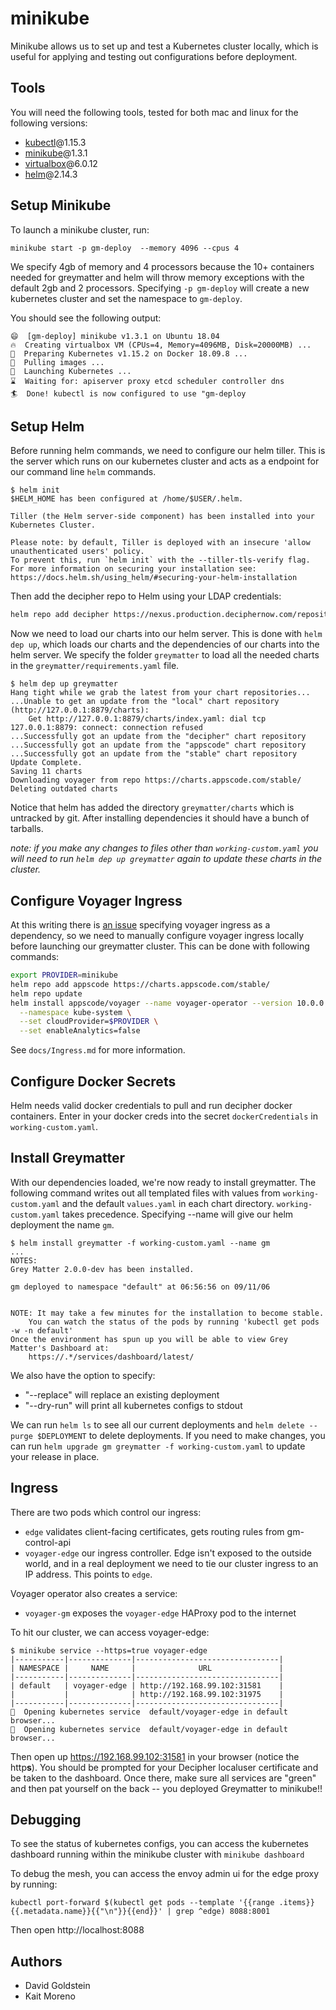 # minikube 

Minikube allows us to set up and test a Kubernetes cluster locally, which is useful for applying and testing out configurations before deployment.

## Tools

You will need the following tools, tested for both mac and linux for the following versions:

- [kubectl](https://kubernetes.io/docs/tasks/tools/install-kubectl/)@1.15.3
- [minikube](https://kubernetes.io/docs/tasks/tools/install-minikube/)@1.3.1
- [virtualbox](https://www.virtualbox.org/wiki/Downloads)@6.0.12
- [helm](https://github.com/helm/helm/releases)@2.14.3

## Setup Minikube

To launch a minikube cluster, run:
```console
minikube start -p gm-deploy  --memory 4096 --cpus 4
```
We specify 4gb of memory and 4 processors because the 10+ containers needed for greymatter and helm will throw memory exceptions with the default 2gb and 2 processors. Specifying `-p gm-deploy` will create a new kubernetes cluster and set the namespace to `gm-deploy`.

You should see the following output:

```console
😄  [gm-deploy] minikube v1.3.1 on Ubuntu 18.04
🔥  Creating virtualbox VM (CPUs=4, Memory=4096MB, Disk=20000MB) ...
🐳  Preparing Kubernetes v1.15.2 on Docker 18.09.8 ...
🚜  Pulling images ...
🚀  Launching Kubernetes ... 
⌛  Waiting for: apiserver proxy etcd scheduler controller dns
🏄  Done! kubectl is now configured to use "gm-deploy
```

## Setup Helm

Before running helm commands, we need to configure our helm tiller. This is the server which runs on our kubernetes cluster and acts as a endpoint for our command line `helm` commands.

```console
$ helm init
$HELM_HOME has been configured at /home/$USER/.helm.

Tiller (the Helm server-side component) has been installed into your Kubernetes Cluster.

Please note: by default, Tiller is deployed with an insecure 'allow unauthenticated users' policy.
To prevent this, run `helm init` with the --tiller-tls-verify flag.
For more information on securing your installation see: https://docs.helm.sh/using_helm/#securing-your-helm-installation
```

Then add the decipher repo to Helm using your LDAP credentials:

```sh
helm repo add decipher https://nexus.production.deciphernow.com/repository/helm-hosted --username <ldap username> --password <ldap password>
```

Now we need to load our charts into our helm server. This is done with `helm dep up`, which loads our charts and the dependencies of our charts into the helm server. We specify the folder `greymatter` to load all the needed charts in the `greymatter/requirements.yaml` file.

```console
$ helm dep up greymatter
Hang tight while we grab the latest from your chart repositories...
...Unable to get an update from the "local" chart repository (http://127.0.0.1:8879/charts):
	Get http://127.0.0.1:8879/charts/index.yaml: dial tcp 127.0.0.1:8879: connect: connection refused
...Successfully got an update from the "decipher" chart repository
...Successfully got an update from the "appscode" chart repository
...Successfully got an update from the "stable" chart repository
Update Complete.
Saving 11 charts
Downloading voyager from repo https://charts.appscode.com/stable/
Deleting outdated charts
```
Notice that helm has added the directory `greymatter/charts` which is untracked by git. After installing dependencies it should have a bunch of tarballs.

*note: if you make any changes to files other than `working-custom.yaml` you will need to run `helm dep up greymatter` again to update these charts in the cluster.*

## Configure Voyager Ingress

At this writing there is [an issue](https://github.com/appscode/voyager/issues/1415) specifying voyager ingress as a dependency, so we need to manually configure voyager ingress locally before launching our greymatter cluster. This can be done with following commands:

```sh
export PROVIDER=minikube
helm repo add appscode https://charts.appscode.com/stable/
helm repo update
helm install appscode/voyager --name voyager-operator --version 10.0.0 \
  --namespace kube-system \
  --set cloudProvider=$PROVIDER \
  --set enableAnalytics=false
```

See `docs/Ingress.md` for more information.

## Configure Docker Secrets

Helm needs valid docker credentials to pull and run decipher docker containers. Enter in your docker creds into the secret `dockerCredentials` in `working-custom.yaml`.

## Install Greymatter

With our dependencies loaded, we're now ready to install greymatter. The following command writes out all templated files with values from `working-custom.yaml` and the default `values.yaml` in each chart directory. `working-custom.yaml` takes precedence. Specifying --name will give our helm deployment the name `gm`.

```console
$ helm install greymatter -f working-custom.yaml --name gm
...
NOTES:
Grey Matter 2.0.0-dev has been installed.

gm deployed to namespace "default" at 06:56:56 on 09/11/06


NOTE: It may take a few minutes for the installation to become stable.
    You can watch the status of the pods by running 'kubectl get pods -w -n default'
Once the environment has spun up you will be able to view Grey Matter's Dashboard at:
    https://.*/services/dashboard/latest/       
```

We also have the option to specify:
  - "--replace" will replace an existing deployment
  - "--dry-run" will print all kubernetes configs to stdout

We can run `helm ls` to see all our current deployments and `helm delete --purge $DEPLOYMENT` to delete deployments. If you need to make changes, you can run `helm upgrade gm greymatter -f working-custom.yaml` to update your release in place.

## Ingress

There are two pods which control our ingress:
  - `edge` validates client-facing certificates, gets routing rules from gm-control-api
- `voyager-edge` our ingress controller. Edge isn't exposed to the outside world, and in a real deployment we need to tie our cluster ingress to an IP address. This points to `edge`.
	
Voyager operator also creates a service:
  - `voyager-gm` exposes the `voyager-edge` HAProxy pod to the internet
 
To hit our cluster, we can access voyager-edge:

```console
$ minikube service --https=true voyager-edge
|-----------|--------------|--------------------------------|
| NAMESPACE |     NAME     |              URL               |
|-----------|--------------|--------------------------------|
| default   | voyager-edge | http://192.168.99.102:31581    |
|           |              | http://192.168.99.102:31975    |
|-----------|--------------|--------------------------------|
🎉  Opening kubernetes service  default/voyager-edge in default browser...
🎉  Opening kubernetes service  default/voyager-edge in default browser...
```

Then open up https://192.168.99.102:31581 in your browser (notice the http**s**). You should be prompted for your Decipher localuser certificate and be taken to the dashboard. Once there, make sure all services are "green" and then pat yourself on the back -- you deployed Greymatter to minikube!!

## Debugging

To see the status of kubernetes configs, you can access the kubernetes dashboard running within the minikube cluster with `minikube dashboard`

To debug the mesh, you can access the envoy admin ui for the edge proxy by running:

```console
kubectl port-forward $(kubectl get pods --template '{{range .items}}{{.metadata.name}}{{"\n"}}{{end}}' | grep ^edge) 8088:8001
```

Then open http://localhost:8088

## Authors

- David Goldstein
- Kait Moreno